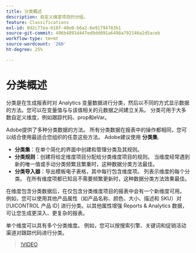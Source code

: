 ```yaml
---
title: 分类概述
description: 自定义维度项目的分组。
feature: Classifications
exl-id: 0d2c77ea-610f-48e0-b6a2-6e91794783b1
source-git-commit: 496b4891d447ed9dd091a6498a792146a2d5aceb
workflow-type: tm+mt
source-wordcount: '260'
ht-degree: 25%

---
```


# 分类概述

分类是在生成报表时对 Analytics 变量数据进行分类，然后以不同的方式显示数据的方法。您可以在变量值与与该值相关的元数据之间建立关系。 分类可用于大多数自定义维度，例如跟踪代码、prop和eVar。

Adobe提供了多种分类数据的方法。 所有分类数据在报表中的操作都相同，您可以结合使用最适合您组织的任意这些方法。 Adobe建议使用 **分类集**.

* **分类集**：在单个简化的界面中创建和管理分类及其规则。
* **分类规则**：创建将给定维度项目分配给分类维度项目的规则。 当维度经常遇到新的唯一值或手动分类频繁且繁重时，这种数据分类方法最佳。
* **分类导入器**：导出模板电子表格，其中每行包含维度项。 列表示维度的每个分类。 在所有维度项都已知且不需要频繁更新时，这种数据分类方法效果最佳。

在维度包含分类数据后，在仅包含分类维度项目的报表中会有一个新维度可用。 例如，您可以使用其他产品属性（如产品名称、颜色、大小、描述和 SKU）对[!UICONTROL 产品 ID] 进行分类。以其他属性增强 Reports &amp; Analytics 数据，可让您生成更深入、更复杂的报表。

单个维度可以具有多个分类维度。 例如，您可以按搜索引擎、关键词和促销活动渠道对跟踪代码进行分类。

>[!VIDEO](https://video.tv.adobe.com/v/16853/?quality=12)
